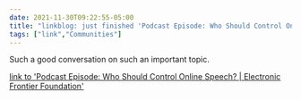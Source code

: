 ```yaml
---
date: 2021-11-30T09:22:55-05:00
title: "linkblog: just finished 'Podcast Episode: Who Should Control Online Speech? | Electronic Frontier Foundation'"
tags: ["link","Communities"]
---
```

Such a good conversation on such an important topic.
 
[link to 'Podcast Episode: Who Should Control Online Speech? | Electronic Frontier Foundation'](https://www.eff.org/deeplinks/2021/11/podcast-episode-putting-people-control-online-speech)
